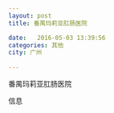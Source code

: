 ```yaml
--- 
layout: post 
title: 番禺玛莉亚肛肠医院

date:   2016-05-03 13:39:56 
categories: 其他  
city: 广州
  
--- 
```

   
番禺玛莉亚肛肠医院

信息

